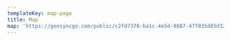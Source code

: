 ```yaml
---
templateKey: map-page
title: Map
map: 'https://geosyncgo.com/public/c2fd7378-ba1c-4e5d-9887-47f835d85d32'
---
```


